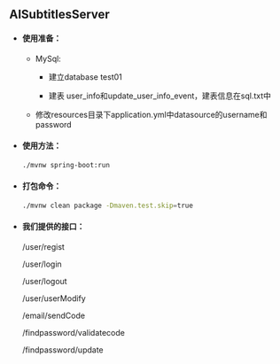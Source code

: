 ## AISubtitlesServer

- #### 使用准备：

  - MySql:

    - 建立database test01

    - 建表 user_info和update_user_info_event，建表信息在sql.txt中

  - 修改resources目录下application.yml中datasource的username和password

- #### 使用方法：

  ```sh
  ./mvnw spring-boot:run
  ```
  
- #### 打包命令：

  ```sh
  ./mvnw clean package -Dmaven.test.skip=true
  ```

- #### 我们提供的接口：

  /user/regist

  /user/login

  /user/logout

  /user/userModify

  /email/sendCode

  /findpassword/validatecode

  /findpassword/update

